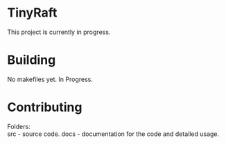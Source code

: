 # TinyRaft
This project is currently in progress.

# Building
No makefiles yet. In Progress.

# Contributing
Folders:  
src - source code.
docs - documentation for the code and detailed usage.
